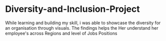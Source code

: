 # Diversity-and-Inclusion-Project
While learning and building my skill, i was able to showcase the diversity for  an organisation through visuals. The findings helps the Her understand her employee's across Regions and level of Jobs Positions
